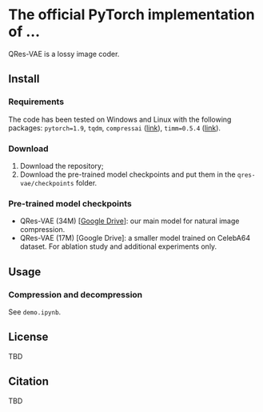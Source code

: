 # The official PyTorch implementation of ...
QRes-VAE is a lossy image coder.

## Install
### Requirements
The code has been tested on Windows and Linux with the following packages: `pytorch=1.9`, `tqdm`, 
`compressai` ([link](https://github.com/InterDigitalInc/CompressAI)),
`timm=0.5.4` ([link](https://github.com/rwightman/pytorch-image-models)).

### Download
1. Download the repository;
2. Download the pre-trained model checkpoints and put them in the `qres-vae/checkpoints` folder.

### Pre-trained model checkpoints
- QRes-VAE (34M) [[Google Drive](https://drive.google.com/file/d/1qBJ306VgSbwo7eWWxqYnQI0bRhY0l-7R/view?usp=sharing)]: our main model for natural image compression.
- QRes-VAE (17M) [Google Drive]: a smaller model trained on CelebA64 dataset. For ablation study and additional experiments only.

## Usage
### Compression and decompression
See `demo.ipynb`.

## License
TBD

## Citation
TBD
